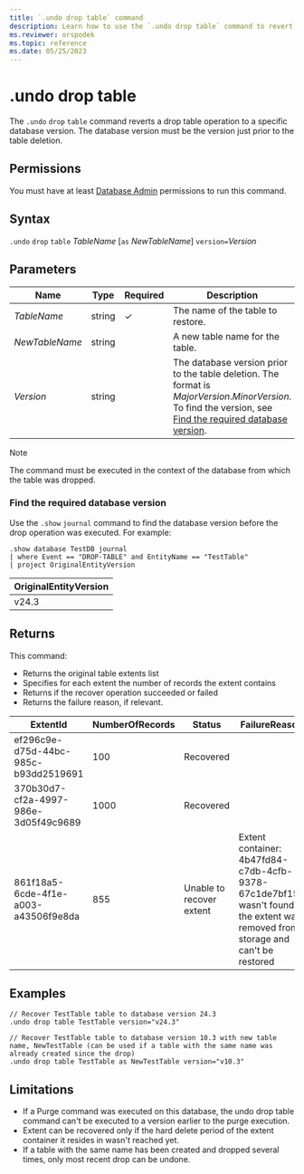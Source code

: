 ```yaml
---
title: `.undo drop table` command
description: Learn how to use the `.undo drop table` command to revert a drop table operation to a specific database version.
ms.reviewer: orspodek
ms.topic: reference
ms.date: 05/25/2023
---
```

# .undo drop table

The `.undo` `drop` `table` command reverts a drop table operation to a specific database version. The database version must be the version just prior to the table deletion.

## Permissions

You must have at least [Database Admin](../management/access-control/role-based-access-control.md) permissions to run this command.

## Syntax

`.undo` `drop` `table` *TableName* [`as` *NewTableName*] `version=`*Version*

## Parameters

|Name|Type|Required|Description|
|--|--|--|--|
|*TableName*|string|&check;|The name of the table to restore.|
|*NewTableName*|string||A new table name for the table.|
|*Version*|string||The database version prior to the table deletion. The format is *MajorVersion*.*MinorVersion*. To find the version, see [Find the required database version](#find-the-required-database-version).|

> [!NOTE]
> The command must be executed in the context of the database from which the table was dropped.

### Find the required database version

Use the `.show` `journal` command to find the database version before the drop operation was executed. For example:

```kusto
.show database TestDB journal
| where Event == "DROP-TABLE" and EntityName == "TestTable"
| project OriginalEntityVersion 
```

| OriginalEntityVersion |
|-----------------------|
| v24.3                 |

## Returns

This command:

* Returns the original table extents list
* Specifies for each extent the number of records the extent contains
* Returns if the recover operation succeeded or failed
* Returns the failure reason, if relevant.

| ExtentId                             | NumberOfRecords | Status                   | FailureReason                                                                                                                  |
|--------------------------------------|-----------------|--------------------------|--------------------------------------------------------------------------------------------------------------------------------|
| ef296c9e-d75d-44bc-985c-b93dd2519691 | 100             | Recovered                |
| 370b30d7-cf2a-4997-986e-3d05f49c9689 | 1000            | Recovered                |
| 861f18a5-6cde-4f1e-a003-a43506f9e8da | 855             | Unable to recover extent | Extent container: 4b47fd84-c7db-4cfb-9378-67c1de7bf154 wasn't found, the extent was removed from storage and can't be restored |

## Examples

```kusto
// Recover TestTable table to database version 24.3
.undo drop table TestTable version="v24.3"
```

```kusto
// Recover TestTable table to database version 10.3 with new table name, NewTestTable (can be used if a table with the same name was already created since the drop)  
.undo drop table TestTable as NewTestTable version="v10.3"
```

## Limitations

* If a Purge command was executed on this database, the undo drop table command can't be executed to a version earlier to the purge execution.
* Extent can be recovered only if the hard delete period of the extent container it resides in wasn't reached yet.
* If a table with the same name has been created and dropped several times, only most recent drop can be undone.
